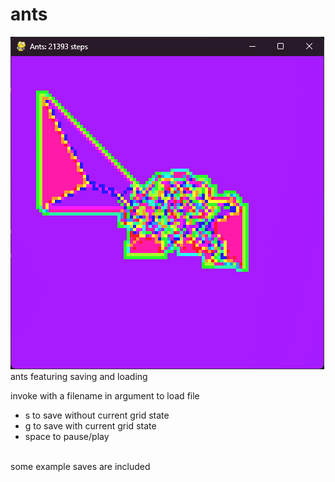 # ants
![img](ants.png)
<br>
ants
featuring saving and loading

invoke with a filename in argument to load file
- s     to save without current grid state
- g     to save with current grid state
- space to pause/play

<br>
some example saves are included
